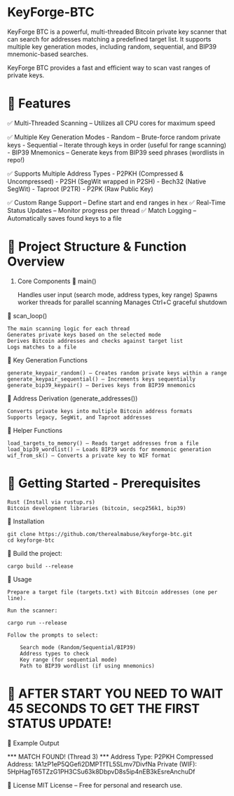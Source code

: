 # KeyForge-BTC
KeyForge BTC is a powerful, multi-threaded Bitcoin private key scanner that can search for addresses matching a predefined target list. It supports multiple key generation modes, including random, sequential, and BIP39 mnemonic-based searches.

KeyForge BTC provides a fast and efficient way to scan vast ranges of private keys.

# 📌 Features

✅ Multi-Threaded Scanning – Utilizes all CPU cores for maximum speed

✅ Multiple Key Generation Modes
    - Random – Brute-force random private keys
    - Sequential – Iterate through keys in order (useful for range scanning)
    - BIP39 Mnemonics – Generate keys from BIP39 seed phrases (wordlists in repo!)
    
✅ Supports Multiple Address Types
    - P2PKH (Compressed & Uncompressed)
    - P2SH (SegWit wrapped in P2SH)
    - Bech32 (Native SegWit)
    - Taproot (P2TR)
    - P2PK (Raw Public Key)
    
✅ Custom Range Support – Define start and end ranges in hex
✅ Real-Time Status Updates – Monitor progress per thread
✅ Match Logging – Automatically saves found keys to a file

# 📂 Project Structure & Function Overview

1. Core Components
🔹 main()

    Handles user input (search mode, address types, key range)
    Spawns worker threads for parallel scanning
    Manages Ctrl+C graceful shutdown

🔹 scan_loop()

    The main scanning logic for each thread
    Generates private keys based on the selected mode
    Derives Bitcoin addresses and checks against target list
    Logs matches to a file

🔹 Key Generation Functions

    generate_keypair_random() – Creates random private keys within a range
    generate_keypair_sequential() – Increments keys sequentially
    generate_bip39_keypair() – Derives keys from BIP39 mnemonics

🔹 Address Derivation (generate_addresses())

    Converts private keys into multiple Bitcoin address formats
    Supports legacy, SegWit, and Taproot addresses

🔹 Helper Functions

    load_targets_to_memory() – Reads target addresses from a file
    load_bip39_wordlist() – Loads BIP39 words for mnemonic generation
    wif_from_sk() – Converts a private key to WIF format

# 🚀 Getting Started - Prerequisites

    Rust (Install via rustup.rs)
    Bitcoin development libraries (bitcoin, secp256k1, bip39)

📂 Installation

    git clone https://github.com/therealmabuse/keyforge-btc.git
    cd keyforge-btc

📂 Build the project:

    cargo build --release

📂 Usage

    Prepare a target file (targets.txt) with Bitcoin addresses (one per line).

    Run the scanner: 
    
    cargo run --release

    Follow the prompts to select:

        Search mode (Random/Sequential/BIP39)
        Address types to check
        Key range (for sequential mode)
        Path to BIP39 wordlist (if using mnemonics)

# 📌 AFTER START YOU NEED TO WAIT 45 SECONDS TO GET THE FIRST STATUS UPDATE!        

📂 Example Output

*** MATCH FOUND! (Thread 3) ***
  Address Type: P2PKH Compressed
  Address: 1A1zP1eP5QGefi2DMPTfTL5SLmv7DivfNa
  Private (WIF): 5HpHagT65TZzG1PH3CSu63k8DbpvD8s5ip4nEB3kEsreAnchuDf

📜 License
MIT License – Free for personal and research use.
